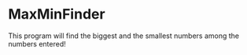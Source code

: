 # MaxMinFinder
This program will find the biggest and the smallest numbers among the numbers entered!
